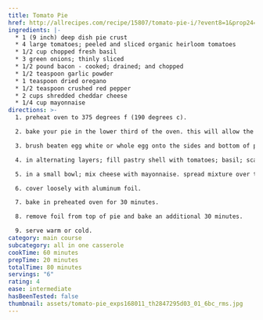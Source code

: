 ```yaml
---
title: Tomato Pie
href: http://allrecipes.com/recipe/15807/tomato-pie-i/?event8=1&prop24=sr_title&e11=tomato%20pie&e8=quick%20search&event10=1&e7=home%20page
ingredients: |-
  * 1 (9 inch) deep dish pie crust 
  * 4 large tomatoes; peeled and sliced organic heirloom tomatoes 
  * 1/2 cup chopped fresh basil 
  * 3 green onions; thinly sliced 
  * 1/2 pound bacon - cooked; drained; and chopped 
  * 1/2 teaspoon garlic powder 
  * 1 teaspoon dried oregano 
  * 1/2 teaspoon crushed red pepper 
  * 2 cups shredded cheddar cheese 
  * 1/4 cup mayonnaise
directions: >-
  1. preheat oven to 375 degrees f (190 degrees c).

  2. bake your pie in the lower third of the oven. this will allow the bottom crust to become crisp while the top shouldn't get overly browned. 

  3. brush beaten egg white or whole egg onto the sides and bottom of pie shells (for single-crust pies).

  4. in alternating layers; fill pastry shell with tomatoes; basil; scallions; bacon; garlic powder; oregano; and red pepper. 

  5. in a small bowl; mix cheese with mayonnaise. spread mixture over top of pie. 

  6. cover loosely with aluminum foil.

  7. bake in preheated oven for 30 minutes. 

  8. remove foil from top of pie and bake an additional 30 minutes. 

  9. serve warm or cold.
category: main course
subcategory: all in one casserole
cookTime: 60 minutes
prepTime: 20 minutes
totalTime: 80 minutes
servings: "6"
rating: 4
ease: intermediate
hasBeenTested: false
thumbnail: assets/tomato-pie_exps168011_th2847295d03_01_6bc_rms.jpg
---
```

